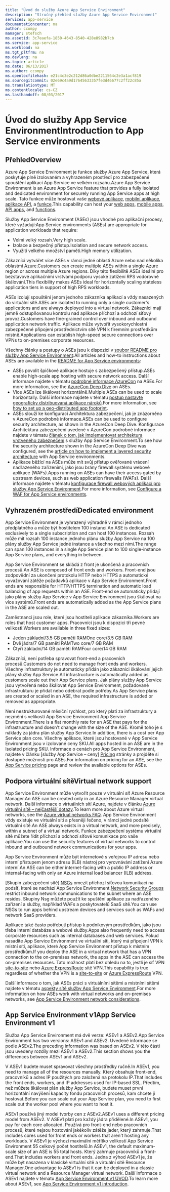 ```yaml
---
title: "Úvod do služby Azure App Service Environment"
description: "Stručný přehled služby Azure App Service Environment"
services: app-service
documentationcenter: na
author: ccompy
manager: stefsch
ms.assetid: 3c7eaefa-1850-4643-8540-428e8982b7cb
ms.service: app-service
ms.workload: na
ms.tgt_pltfrm: na
ms.devlang: na
ms.topic: article
ms.date: 06/13/2017
ms.author: ccompy
ms.openlocfilehash: e21c4c3e2c212d86a0dbe2211564c2e3a1acf819
ms.sourcegitcommit: 02e69c4a9d17645633357fe3d46677c2ff22c85a
ms.translationtype: MT
ms.contentlocale: cs-CZ
ms.lasthandoff: 08/03/2017
---
```

# <a name="introduction-to-app-service-environments"></a><span data-ttu-id="2dd16-103">Úvod do služby App Service Environment</span><span class="sxs-lookup"><span data-stu-id="2dd16-103">Introduction to App Service environments</span></span> #
 
## <a name="overview"></a><span data-ttu-id="2dd16-104">Přehled</span><span class="sxs-lookup"><span data-stu-id="2dd16-104">Overview</span></span> ##

<span data-ttu-id="2dd16-105">Azure App Service Environment je funkce služby Azure App Service, která poskytuje plně izolovaném a vyhrazeném prostředí pro zabezpečené spouštění aplikací App Service ve velkém rozsahu.</span><span class="sxs-lookup"><span data-stu-id="2dd16-105">Azure App Service Environment is an Azure App Service feature that provides a fully isolated and dedicated environment for securely running App Service apps at high scale.</span></span> <span data-ttu-id="2dd16-106">Tato funkce může hostovat vaše [webové aplikace][webapps], [mobilní aplikace][mobileapps], [aplikace API][APIapps], a [funkce][Functions].</span><span class="sxs-lookup"><span data-stu-id="2dd16-106">This capability can host your [web apps][webapps], [mobile apps][mobileapps], [API apps][APIapps], and [functions][Functions].</span></span>

<span data-ttu-id="2dd16-107">Služby App Service Environment (ASEs) jsou vhodné pro aplikační procesy, které vyžadují:</span><span class="sxs-lookup"><span data-stu-id="2dd16-107">App Service environments (ASEs) are appropriate for application workloads that require:</span></span>

- <span data-ttu-id="2dd16-108">Velmi velký rozsah.</span><span class="sxs-lookup"><span data-stu-id="2dd16-108">Very high scale.</span></span>
- <span data-ttu-id="2dd16-109">Izolace a bezpečný přístup.</span><span class="sxs-lookup"><span data-stu-id="2dd16-109">Isolation and secure network access.</span></span>
- <span data-ttu-id="2dd16-110">Využití velkého množství paměti.</span><span class="sxs-lookup"><span data-stu-id="2dd16-110">High memory utilization.</span></span>

<span data-ttu-id="2dd16-111">Zákazníci vytvářet více ASEs v rámci jedné oblasti Azure nebo nad několika oblastmi Azure.</span><span class="sxs-lookup"><span data-stu-id="2dd16-111">Customers can create multiple ASEs within a single Azure region or across multiple Azure regions.</span></span> <span data-ttu-id="2dd16-112">Díky této flexibilitě ASEs ideální pro bezstavové aplikačními vrstvami podporu vysoké zatížení RPS vodorovně škálování.</span><span class="sxs-lookup"><span data-stu-id="2dd16-112">This flexibility makes ASEs ideal for horizontally scaling stateless application tiers in support of high RPS workloads.</span></span>

<span data-ttu-id="2dd16-113">ASEs izolují spouštění jenom jednoho zákazníka aplikací a vždy nasazených do virtuální sítě.</span><span class="sxs-lookup"><span data-stu-id="2dd16-113">ASEs are isolated to running only a single customer's applications and are always deployed into a virtual network.</span></span> <span data-ttu-id="2dd16-114">Zákazníci mají jemně odstupňovanou kontrolu nad aplikace příchozí a odchozí síťový provoz.</span><span class="sxs-lookup"><span data-stu-id="2dd16-114">Customers have fine-grained control over inbound and outbound application network traffic.</span></span> <span data-ttu-id="2dd16-115">Aplikace může vytvořit vysokorychlostní zabezpečené připojení prostřednictvím sítě VPN k firemním prostředkům místně.</span><span class="sxs-lookup"><span data-stu-id="2dd16-115">Applications can establish high-speed secure connections over VPNs to on-premises corporate resources.</span></span>

<span data-ttu-id="2dd16-116">Všechny články a postupy o ASEs jsou k dispozici v [soubor README pro služby App Service Environment][ASEReadme]:</span><span class="sxs-lookup"><span data-stu-id="2dd16-116">All articles and how-to instructions about ASEs are available in the [README for App Service environments][ASEReadme]:</span></span>

* <span data-ttu-id="2dd16-117">ASEs povolit špičkové aplikace hostuje s zabezpečený přístup.</span><span class="sxs-lookup"><span data-stu-id="2dd16-117">ASEs enable high-scale app hosting with secure network access.</span></span> <span data-ttu-id="2dd16-118">Další informace najdete v tématu [podrobné informace AzureCon](https://azure.microsoft.com/documentation/videos/azurecon-2015-deploying-highly-scalable-and-secure-web-and-mobile-apps/) na ASEs.</span><span class="sxs-lookup"><span data-stu-id="2dd16-118">For more information, see the [AzureCon Deep Dive](https://azure.microsoft.com/documentation/videos/azurecon-2015-deploying-highly-scalable-and-secure-web-and-mobile-apps/) on ASEs.</span></span>
* <span data-ttu-id="2dd16-119">Více ASEs lze škálovat horizontálně.</span><span class="sxs-lookup"><span data-stu-id="2dd16-119">Multiple ASEs can be used to scale horizontally.</span></span> <span data-ttu-id="2dd16-120">Další informace najdete v tématu [postup nastavte geograficky distribuovaná aplikace nároků](https://azure.microsoft.com/documentation/articles/app-service-app-service-environment-geo-distributed-scale/).</span><span class="sxs-lookup"><span data-stu-id="2dd16-120">For more information, see [how to set up a geo-distributed app footprint](https://azure.microsoft.com/documentation/articles/app-service-app-service-environment-geo-distributed-scale/).</span></span>
* <span data-ttu-id="2dd16-121">ASEs slouží ke konfiguraci Architektura zabezpečení, jak je znázorněno v AzureCon podrobné informace.</span><span class="sxs-lookup"><span data-stu-id="2dd16-121">ASEs can be used to configure security architecture, as shown in the AzureCon Deep Dive.</span></span> <span data-ttu-id="2dd16-122">Konfigurace Architektura zabezpečení uvedené v AzureCon podrobné informace najdete v tématu [článek o tom, jak implementovat architektura vrstveného zabezpečení](https://docs.microsoft.com/en-us/azure/app-service-web/app-service-app-service-environment-layered-security) s služby App Service Environment.</span><span class="sxs-lookup"><span data-stu-id="2dd16-122">To see how the security architecture shown in the AzureCon Deep Dive was configured, see the [article on how to implement a layered security architecture](https://docs.microsoft.com/en-us/azure/app-service-web/app-service-app-service-environment-layered-security) with App Service environments.</span></span>
* <span data-ttu-id="2dd16-123">Aplikace běžící na ASEs může mít svůj přístup ověřované vrácení nadřazeného zařízeními, jako jsou brány firewall systému webové aplikace (WAFs).</span><span class="sxs-lookup"><span data-stu-id="2dd16-123">Apps running on ASEs can have their access gated by upstream devices, such as web application firewalls (WAFs).</span></span> <span data-ttu-id="2dd16-124">Další informace najdete v tématu [konfigurace firewall webových aplikací pro služby App Service Environment](https://docs.microsoft.com/en-us/azure/app-service-web/app-service-app-service-environment-web-application-firewall).</span><span class="sxs-lookup"><span data-stu-id="2dd16-124">For more information, see [Configure a WAF for App Service environments](https://docs.microsoft.com/en-us/azure/app-service-web/app-service-app-service-environment-web-application-firewall).</span></span>

## <a name="dedicated-environment"></a><span data-ttu-id="2dd16-125">Vyhrazeném prostředí</span><span class="sxs-lookup"><span data-stu-id="2dd16-125">Dedicated environment</span></span> ##

<span data-ttu-id="2dd16-126">App Service Environment je vyhrazený výhradně v rámci jednoho předplatného a může být hostitelem 100 instancí.</span><span class="sxs-lookup"><span data-stu-id="2dd16-126">An ASE is dedicated exclusively to a single subscription and can host 100 instances.</span></span> <span data-ttu-id="2dd16-127">Rozsah může mít rozsah 100 instance jednoho plánu služby App Service na 100 plány služby App Service jedné instance a všechno mezi nimi.</span><span class="sxs-lookup"><span data-stu-id="2dd16-127">The range can span 100 instances in a single App Service plan to 100 single-instance App Service plans, and everything in between.</span></span>

<span data-ttu-id="2dd16-128">App Service Environment se skládá z front je ukončená a pracovních procesů.</span><span class="sxs-lookup"><span data-stu-id="2dd16-128">An ASE is composed of front ends and workers.</span></span> <span data-ttu-id="2dd16-129">Front-end jsou zodpovědní za ukončení protokolu HTTP nebo HTTPS a automatické vyvažování zátěže požadavků aplikace v App Service Environment.</span><span class="sxs-lookup"><span data-stu-id="2dd16-129">Front ends are responsible for HTTP/HTTPS termination and automatic load balancing of app requests within an ASE.</span></span> <span data-ttu-id="2dd16-130">Front-end se automaticky přidají jako plány služby App Service v App Service Environment jsou škálovat na více systémů.</span><span class="sxs-lookup"><span data-stu-id="2dd16-130">Front ends are automatically added as the App Service plans in the ASE are scaled out.</span></span>

<span data-ttu-id="2dd16-131">Zaměstnanci jsou role, které jsou hostiteli aplikace zákazníka.</span><span class="sxs-lookup"><span data-stu-id="2dd16-131">Workers are roles that host customer apps.</span></span> <span data-ttu-id="2dd16-132">Pracovníci jsou k dispozici tři pevné velikosti:</span><span class="sxs-lookup"><span data-stu-id="2dd16-132">Workers are available in three fixed sizes:</span></span>

* <span data-ttu-id="2dd16-133">Jeden základní/3.5 GB paměti RAM</span><span class="sxs-lookup"><span data-stu-id="2dd16-133">One core/3.5 GB RAM</span></span>
* <span data-ttu-id="2dd16-134">Dvě jádra/7 GB paměti RAM</span><span class="sxs-lookup"><span data-stu-id="2dd16-134">Two core/7 GB RAM</span></span>
* <span data-ttu-id="2dd16-135">Čtyři základní/14 GB paměti RAM</span><span class="sxs-lookup"><span data-stu-id="2dd16-135">Four core/14 GB RAM</span></span>

<span data-ttu-id="2dd16-136">Zákazníci, není potřeba spravovat front-end a pracovních procesů.</span><span class="sxs-lookup"><span data-stu-id="2dd16-136">Customers do not need to manage front ends and workers.</span></span> <span data-ttu-id="2dd16-137">Všechny infrastruktury je automaticky přidán jako zákazníci škálování jejich plány služby App Service.</span><span class="sxs-lookup"><span data-stu-id="2dd16-137">All infrastructure is automatically added as customers scale out their App Service plans.</span></span> <span data-ttu-id="2dd16-138">Jak plány služby App Service jsou vytvořená nebo škálovat App Service Environment, požadované infrastrukturu je přidat nebo odebrat podle potřeby.</span><span class="sxs-lookup"><span data-stu-id="2dd16-138">As App Service plans are created or scaled in an ASE, the required infrastructure is added or removed as appropriate.</span></span>

<span data-ttu-id="2dd16-139">Není nestrukturované měsíční rychlost, pro který platí za infrastruktury a nezmění s velikostí App Service Environment App Service Environment.</span><span class="sxs-lookup"><span data-stu-id="2dd16-139">There is a flat monthly rate for an ASE that pays for the infrastructure and doesn't change with the size of the ASE.</span></span> <span data-ttu-id="2dd16-140">Kromě toho je s náklady za jádra plán služby App Service.</span><span class="sxs-lookup"><span data-stu-id="2dd16-140">In addition, there is a cost per App Service plan core.</span></span> <span data-ttu-id="2dd16-141">Všechny aplikace, které jsou hostované v App Service Environment jsou v izolované ceny SKU.</span><span class="sxs-lookup"><span data-stu-id="2dd16-141">All apps hosted in an ASE are in the Isolated pricing SKU.</span></span> <span data-ttu-id="2dd16-142">Informace o cenách pro App Service Environment, najdete v článku [služby App Service – ceny] [ Pricing] stránky a projděte si dostupné možnosti pro ASEs.</span><span class="sxs-lookup"><span data-stu-id="2dd16-142">For information on pricing for an ASE, see the [App Service pricing][Pricing] page and review the available options for ASEs.</span></span>

## <a name="virtual-network-support"></a><span data-ttu-id="2dd16-143">Podpora virtuální sítě</span><span class="sxs-lookup"><span data-stu-id="2dd16-143">Virtual network support</span></span> ##

<span data-ttu-id="2dd16-144">App Service Environment může vytvořit pouze v virtuální síť Azure Resource Manager.</span><span class="sxs-lookup"><span data-stu-id="2dd16-144">An ASE can be created only in an Azure Resource Manager virtual network.</span></span> <span data-ttu-id="2dd16-145">Další informace o virtuálních sítí Azure, najdete v článku [Azure virtuální sítě – nejčastější dotazy](https://azure.microsoft.com/documentation/articles/virtual-networks-faq/).</span><span class="sxs-lookup"><span data-stu-id="2dd16-145">To learn more about Azure virtual networks, see the [Azure virtual networks FAQ](https://azure.microsoft.com/documentation/articles/virtual-networks-faq/).</span></span> <span data-ttu-id="2dd16-146">App Service Environment vždy existuje ve virtuální síti a přesněji řečeno, v rámci jedné podsítě virtuální sítě.</span><span class="sxs-lookup"><span data-stu-id="2dd16-146">An ASE always exists in a virtual network, and more precisely, within a subnet of a virtual network.</span></span> <span data-ttu-id="2dd16-147">Funkce zabezpečení systému virtuální sítě můžete řídit příchozí a odchozí síťové komunikace pro vaše aplikace.</span><span class="sxs-lookup"><span data-stu-id="2dd16-147">You can use the security features of virtual networks to control inbound and outbound network communications for your apps.</span></span>

<span data-ttu-id="2dd16-148">App Service Environment může být internetové s veřejnou IP adresu nebo interní přístupem jenom adresu (ILB) nástroj pro vyrovnávání zatížení Azure interní.</span><span class="sxs-lookup"><span data-stu-id="2dd16-148">An ASE can be either internet-facing with a public IP address or internal-facing with only an Azure internal load balancer (ILB) address.</span></span>

<span data-ttu-id="2dd16-149">[Skupin zabezpečení sítě] [ NSGs] omezit příchozí síťovou komunikaci na podsíť, které se nachází App Service Environment.</span><span class="sxs-lookup"><span data-stu-id="2dd16-149">[Network Security Groups][NSGs] restrict inbound network communications to the subnet where an ASE resides.</span></span> <span data-ttu-id="2dd16-150">Skupiny Nsg můžete použít ke spuštění aplikace za nadřazeného zařízení a služby, například WAFs a poskytovatelů SaaS sítě.</span><span class="sxs-lookup"><span data-stu-id="2dd16-150">You can use NSGs to run apps behind upstream devices and services such as WAFs and network SaaS providers.</span></span>

<span data-ttu-id="2dd16-151">Aplikace také často potřebují přístup k podnikovým prostředkům, jako jsou třeba interní databáze a webové služby.</span><span class="sxs-lookup"><span data-stu-id="2dd16-151">Apps also frequently need to access corporate resources such as internal databases and web services.</span></span> <span data-ttu-id="2dd16-152">Pokud nasadíte App Service Environment ve virtuální síti, který má připojení VPN k místní síti, aplikace, které App Service Environment přístup k místním prostředkům.</span><span class="sxs-lookup"><span data-stu-id="2dd16-152">If you deploy the ASE in a virtual network that has a VPN connection to the on-premises network, the apps in the ASE can access the on-premises resources.</span></span> <span data-ttu-id="2dd16-153">Tato možnost platí bez ohledu na to, jestli je síť VPN [site-to-site](https://azure.microsoft.com/documentation/articles/vpn-gateway-site-to-site-create/) nebo [Azure ExpressRoute](http://azure.microsoft.com/services/expressroute/) sítě VPN.</span><span class="sxs-lookup"><span data-stu-id="2dd16-153">This capability is true regardless of whether the VPN is a [site-to-site](https://azure.microsoft.com/documentation/articles/vpn-gateway-site-to-site-create/) or [Azure ExpressRoute](http://azure.microsoft.com/services/expressroute/) VPN.</span></span>

<span data-ttu-id="2dd16-154">Další informace o tom, jak ASEs práci s virtuálními sítěmi a místními sítěmi najdete v tématu [aspekty sítě služby App Service Environment][ASENetwork].</span><span class="sxs-lookup"><span data-stu-id="2dd16-154">For more information on how ASEs work with virtual networks and on-premises networks, see [App Service Environment network considerations][ASENetwork].</span></span>

## <a name="app-service-environment-v1"></a><span data-ttu-id="2dd16-155">App Service Environment v1</span><span class="sxs-lookup"><span data-stu-id="2dd16-155">App Service Environment v1</span></span> ##

<span data-ttu-id="2dd16-156">Služba App Service Environment má dvě verze: ASEv1 a ASEv2.</span><span class="sxs-lookup"><span data-stu-id="2dd16-156">App Service Environment has two versions: ASEv1 and ASEv2.</span></span> <span data-ttu-id="2dd16-157">Uvedené informace se podle ASEv2.</span><span class="sxs-lookup"><span data-stu-id="2dd16-157">The preceding information was based on ASEv2.</span></span> <span data-ttu-id="2dd16-158">V této části jsou uvedeny rozdíly mezi ASEv1 a ASEv2.</span><span class="sxs-lookup"><span data-stu-id="2dd16-158">This section shows you the differences between ASEv1 and ASEv2.</span></span> 

<span data-ttu-id="2dd16-159">V ASEv1 budete muset spravovat všechny prostředky ručně.</span><span class="sxs-lookup"><span data-stu-id="2dd16-159">In ASEv1, you need to manage all of the resources manually.</span></span> <span data-ttu-id="2dd16-160">Který obsahuje front-end, pracovníků a adres IP použitých pro založená na protokolu IP.</span><span class="sxs-lookup"><span data-stu-id="2dd16-160">That includes the front ends, workers, and IP addresses used for IP-based SSL.</span></span> <span data-ttu-id="2dd16-161">Předtím, než můžete škálovat plán služby App Service, budete muset první horizontální navýšení kapacity fondu pracovních procesů, kam chcete ji hostovat.</span><span class="sxs-lookup"><span data-stu-id="2dd16-161">Before you can scale out your App Service plan, you need to first scale out the worker pool where you want to host it.</span></span>

<span data-ttu-id="2dd16-162">ASEv1 používá jiný model tvorby cen z ASEv2.</span><span class="sxs-lookup"><span data-stu-id="2dd16-162">ASEv1 uses a different pricing model from ASEv2.</span></span> <span data-ttu-id="2dd16-163">V ASEv1 platí pro každý jádra přidělené.</span><span class="sxs-lookup"><span data-stu-id="2dd16-163">In ASEv1, you pay for each core allocated.</span></span> <span data-ttu-id="2dd16-164">Používá pro front-end nebo pracovních procesů, které nejsou hostování jakékoliv zátěže jader, který zahrnuje.</span><span class="sxs-lookup"><span data-stu-id="2dd16-164">That includes cores used for front ends or workers that aren't hosting any workloads.</span></span> <span data-ttu-id="2dd16-165">V ASEv1 je výchozí maximální měřítko velikostí App Service Environment 55 celkový počet hostitelů.</span><span class="sxs-lookup"><span data-stu-id="2dd16-165">In ASEv1, the default maximum-scale size of an ASE is 55 total hosts.</span></span> <span data-ttu-id="2dd16-166">Který zahrnuje pracovníků a front-end.</span><span class="sxs-lookup"><span data-stu-id="2dd16-166">That includes workers and front ends.</span></span> <span data-ttu-id="2dd16-167">Jedna z výhod ASEv1 je, že může být nasazena v klasické virtuální sítě a virtuální sítě Resource Manager.</span><span class="sxs-lookup"><span data-stu-id="2dd16-167">One advantage to ASEv1 is that it can be deployed in a classic virtual network and a Resource Manager virtual network.</span></span> <span data-ttu-id="2dd16-168">Další informace o ASEv1 najdete v tématu [App Service Environment v1 ÚVOD][ASEv1Intro].</span><span class="sxs-lookup"><span data-stu-id="2dd16-168">To learn more about ASEv1, see [App Service Environment v1 introduction][ASEv1Intro].</span></span>

<!--Links-->
[Intro]: ./intro.md
[MakeExternalASE]: ./create-external-ase.md
[MakeASEfromTemplate]: ./create-from-template.md
[MakeILBASE]: ./create-ilb-ase.md
[ASENetwork]: ./network-info.md
[ASEReadme]: ./readme.md
[UsingASE]: ./using-an-ase.md
[UDRs]: ../../virtual-network/virtual-networks-udr-overview.md
[NSGs]: ../../virtual-network/virtual-networks-nsg.md
[ConfigureASEv1]: ../../app-service-web/app-service-web-configure-an-app-service-environment.md
[ASEv1Intro]: ../../app-service-web/app-service-app-service-environment-intro.md
[webapps]: ../../app-service-web/app-service-web-overview.md
[mobileapps]: ../../app-service-mobile/app-service-mobile-value-prop.md
[APIapps]: ../../app-service-api/app-service-api-apps-why-best-platform.md
[Functions]: ../../azure-functions/index.yml
[Pricing]: http://azure.microsoft.com/pricing/details/app-service/
[ARMOverview]: ../../azure-resource-manager/resource-group-overview.md
[ConfigureSSL]: ../../app-service-web/web-sites-purchase-ssl-web-site.md
[Kudu]: http://azure.microsoft.com/resources/videos/super-secret-kudu-debug-console-for-azure-web-sites/
[AppDeploy]: ../../app-service-web/web-sites-deploy.md
[ASEWAF]: ../../app-service-web/app-service-app-service-environment-web-application-firewall.md
[AppGW]: ../../application-gateway/application-gateway-web-application-firewall-overview.md
